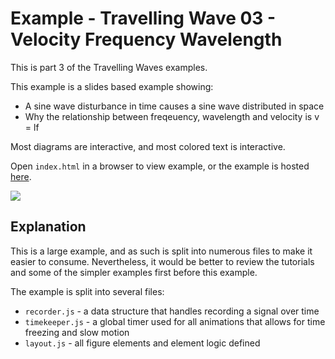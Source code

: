 # Example - Travelling Wave 03 - Velocity Frequency Wavelength

This is part 3 of the Travelling Waves examples.

This example is a slides based example showing:
* A sine wave disturbance in time causes a sine wave distributed in space
* Why the relationship between freqeuency, wavelength and velocity is v = lf

Most diagrams are interactive, and most colored text is interactive.

Open `index.html` in a browser to view example, or the example is hosted [here](https://airladon.github.io/FigureOne/examples/Traveling%20Wave%2003%20-%20Velocity%20Frequency%20Wavelength/index.html).

![](./example.gif)

## Explanation

This is a large example, and as such is split into numerous files to make it easier to consume. Nevertheless, it would be better to review the tutorials and some of the simpler examples first before this example.

The example is split into several files:
* `recorder.js` - a data structure that handles recording a signal over time
* `timekeeper.js` - a global timer used for all animations that allows for time freezing and slow motion
* `layout.js` - all figure elements and element logic defined